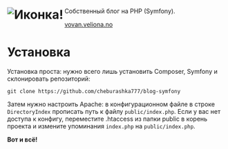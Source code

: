 # <img src="public/favicon.ico" alt="Иконка!" align="left">

Собственный блог на PHP (Symfony).

[vovan.veliona.no](https://vovan.veliona.no)

# Установка

Установка проста: нужно всего лишь установить Composer, Symfony и склонировать репозиторий:

```
git clone https://github.com/cheburashka777/blog-symfony
```

Затем нужно настроить Apache: в конфигурационном файле в строке `DirectoryIndex` прописать путь к файлу `public/index.php`. Если у вас нет доступа к конфигу, переместите .htaccess из папки public в корень проекта и измените упоминания `index.php` на `public/index.php`.

**Вот и всё!**
